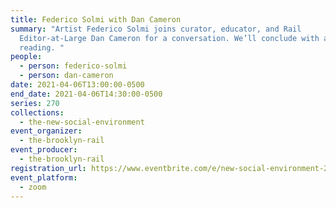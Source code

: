 ```yaml
---
title: Federico Solmi with Dan Cameron
summary: "Artist Federico Solmi joins curator, educator, and Rail
  Editor-at-Large Dan Cameron for a conversation. We’ll conclude with a poetry
  reading. "
people:
  - person: federico-solmi
  - person: dan-cameron
date: 2021-04-06T13:00:00-0500
end_date: 2021-04-06T14:30:00-0500
series: 270
collections:
  - the-new-social-environment
event_organizer:
  - the-brooklyn-rail
event_producer:
  - the-brooklyn-rail
registration_url: https://www.eventbrite.com/e/new-social-environment-270-federico-solmi-tickets-148927870269
event_platform:
  - zoom
---
```

